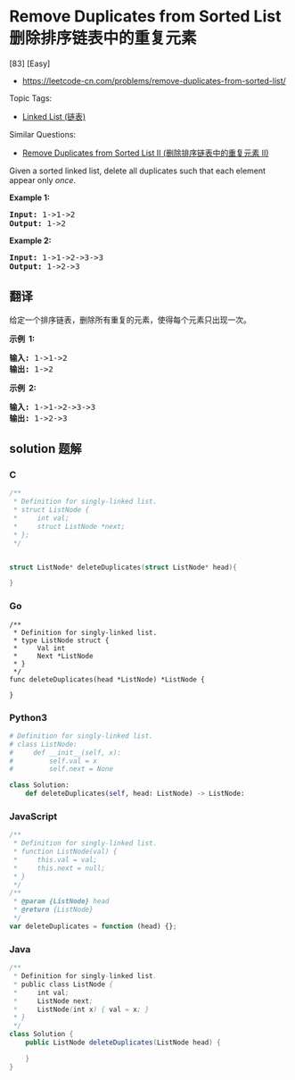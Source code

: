 # Remove Duplicates from Sorted List 删除排序链表中的重复元素

[83] [Easy]

- https://leetcode-cn.com/problems/remove-duplicates-from-sorted-list/

Topic Tags:

- [Linked List (链表)](https://leetcode-cn.com/tag/linked-list/)

Similar Questions:

- [Remove Duplicates from Sorted List II (删除排序链表中的重复元素 II)](https://leetcode-cn.com/problems/remove-duplicates-from-sorted-list-ii/)

Given a sorted linked list, delete all duplicates such that each element appear only _once_.

**Example 1:**

<pre><strong>Input:</strong> 1-&gt;1-&gt;2
<strong>Output:</strong> 1-&gt;2
</pre>

**Example 2:**

<pre><strong>Input:</strong> 1-&gt;1-&gt;2-&gt;3-&gt;3
<strong>Output:</strong> 1-&gt;2-&gt;3
</pre>

## 翻译

给定一个排序链表，删除所有重复的元素，使得每个元素只出现一次。

**示例  1:**

<pre><strong>输入:</strong> 1-&gt;1-&gt;2
<strong>输出:</strong> 1-&gt;2
</pre>

**示例  2:**

<pre><strong>输入:</strong> 1-&gt;1-&gt;2-&gt;3-&gt;3
<strong>输出:</strong> 1-&gt;2-&gt;3</pre>

## solution 题解

### C

```c
/**
 * Definition for singly-linked list.
 * struct ListNode {
 *     int val;
 *     struct ListNode *next;
 * };
 */


struct ListNode* deleteDuplicates(struct ListNode* head){

}


```

### Go

```golang
/**
 * Definition for singly-linked list.
 * type ListNode struct {
 *     Val int
 *     Next *ListNode
 * }
 */
func deleteDuplicates(head *ListNode) *ListNode {

}
```

### Python3

```python
# Definition for singly-linked list.
# class ListNode:
#     def __init__(self, x):
#         self.val = x
#         self.next = None

class Solution:
    def deleteDuplicates(self, head: ListNode) -> ListNode:
```

### JavaScript

```javascript
/**
 * Definition for singly-linked list.
 * function ListNode(val) {
 *     this.val = val;
 *     this.next = null;
 * }
 */
/**
 * @param {ListNode} head
 * @return {ListNode}
 */
var deleteDuplicates = function (head) {};
```

### Java

```java
/**
 * Definition for singly-linked list.
 * public class ListNode {
 *     int val;
 *     ListNode next;
 *     ListNode(int x) { val = x; }
 * }
 */
class Solution {
    public ListNode deleteDuplicates(ListNode head) {

    }
}
```
